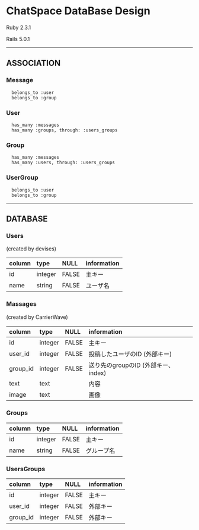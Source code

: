 # ChatSpace DataBase Design


Ruby 2.3.1

Rails 5.0.1

---

## ASSOCIATION


### Message
```
  belongs_to :user
  belongs_to :group
```

### User
```
  has_many :messages
  has_many :groups, through: :users_groups
```

### Group
```
  has_many :messages
  has_many :users, through: :users_groups
```

### UserGroup
```
  belongs_to :user
  belongs_to :group
```
---

## DATABASE


### Users
(created by devises)

| column   | type    | NULL | information   |
|:---------|:--------|:-----|:--------------|
| id       | integer | FALSE| 主キー         |
| name     | string  | FALSE| ユーザ名        |


### Massages
(created by CarrierWave)

| column          | type    | NULL | information   |
|:----------------|:--------|:-----|:--------------|
| id              | integer | FALSE| 主キー         |
| user_id         | integer | FALSE| 投稿したユーザのID (外部キー)        |
| group_id        | integer | FALSE| 送り先のgroupのID (外部キー、index) |
| text            | text    |      |   内容                           |
| image           | text    |      |   画像                           |


### Groups
| column | type    | NULL | information   |
|:-------|:--------|:-----|:--------------|
| id     | integer | FALSE|  主キー        |
| name   | string  | FALSE|  グループ名     |


### UsersGroups
| column   | type    | NULL | information   |
|:---------|:--------|:-----|:--------------|
| id       | integer | FALSE|   主キー       |
| user_id  | integer | FALSE|   外部キー     | 
| group_id | integer | FALSE|   外部キー     |
